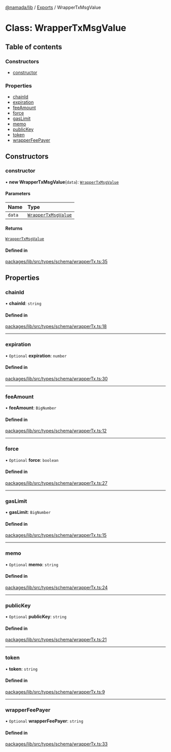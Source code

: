 [@namada/lib](../README.md) / [Exports](../modules.md) / WrapperTxMsgValue

# Class: WrapperTxMsgValue

## Table of contents

### Constructors

- [constructor](WrapperTxMsgValue.md#constructor)

### Properties

- [chainId](WrapperTxMsgValue.md#chainid)
- [expiration](WrapperTxMsgValue.md#expiration)
- [feeAmount](WrapperTxMsgValue.md#feeamount)
- [force](WrapperTxMsgValue.md#force)
- [gasLimit](WrapperTxMsgValue.md#gaslimit)
- [memo](WrapperTxMsgValue.md#memo)
- [publicKey](WrapperTxMsgValue.md#publickey)
- [token](WrapperTxMsgValue.md#token)
- [wrapperFeePayer](WrapperTxMsgValue.md#wrapperfeepayer)

## Constructors

### constructor

• **new WrapperTxMsgValue**(`data`): [`WrapperTxMsgValue`](WrapperTxMsgValue.md)

#### Parameters

| Name | Type |
| :------ | :------ |
| `data` | [`WrapperTxMsgValue`](WrapperTxMsgValue.md) |

#### Returns

[`WrapperTxMsgValue`](WrapperTxMsgValue.md)

#### Defined in

[packages/lib/src/types/schema/wrapperTx.ts:35](https://github.com/anoma/namada-sdkjs/blob/dd361cd98692159413426f6fb0fdf1714d54b437/packages/lib/src/types/schema/wrapperTx.ts#L35)

## Properties

### chainId

• **chainId**: `string`

#### Defined in

[packages/lib/src/types/schema/wrapperTx.ts:18](https://github.com/anoma/namada-sdkjs/blob/dd361cd98692159413426f6fb0fdf1714d54b437/packages/lib/src/types/schema/wrapperTx.ts#L18)

___

### expiration

• `Optional` **expiration**: `number`

#### Defined in

[packages/lib/src/types/schema/wrapperTx.ts:30](https://github.com/anoma/namada-sdkjs/blob/dd361cd98692159413426f6fb0fdf1714d54b437/packages/lib/src/types/schema/wrapperTx.ts#L30)

___

### feeAmount

• **feeAmount**: `BigNumber`

#### Defined in

[packages/lib/src/types/schema/wrapperTx.ts:12](https://github.com/anoma/namada-sdkjs/blob/dd361cd98692159413426f6fb0fdf1714d54b437/packages/lib/src/types/schema/wrapperTx.ts#L12)

___

### force

• `Optional` **force**: `boolean`

#### Defined in

[packages/lib/src/types/schema/wrapperTx.ts:27](https://github.com/anoma/namada-sdkjs/blob/dd361cd98692159413426f6fb0fdf1714d54b437/packages/lib/src/types/schema/wrapperTx.ts#L27)

___

### gasLimit

• **gasLimit**: `BigNumber`

#### Defined in

[packages/lib/src/types/schema/wrapperTx.ts:15](https://github.com/anoma/namada-sdkjs/blob/dd361cd98692159413426f6fb0fdf1714d54b437/packages/lib/src/types/schema/wrapperTx.ts#L15)

___

### memo

• `Optional` **memo**: `string`

#### Defined in

[packages/lib/src/types/schema/wrapperTx.ts:24](https://github.com/anoma/namada-sdkjs/blob/dd361cd98692159413426f6fb0fdf1714d54b437/packages/lib/src/types/schema/wrapperTx.ts#L24)

___

### publicKey

• `Optional` **publicKey**: `string`

#### Defined in

[packages/lib/src/types/schema/wrapperTx.ts:21](https://github.com/anoma/namada-sdkjs/blob/dd361cd98692159413426f6fb0fdf1714d54b437/packages/lib/src/types/schema/wrapperTx.ts#L21)

___

### token

• **token**: `string`

#### Defined in

[packages/lib/src/types/schema/wrapperTx.ts:9](https://github.com/anoma/namada-sdkjs/blob/dd361cd98692159413426f6fb0fdf1714d54b437/packages/lib/src/types/schema/wrapperTx.ts#L9)

___

### wrapperFeePayer

• `Optional` **wrapperFeePayer**: `string`

#### Defined in

[packages/lib/src/types/schema/wrapperTx.ts:33](https://github.com/anoma/namada-sdkjs/blob/dd361cd98692159413426f6fb0fdf1714d54b437/packages/lib/src/types/schema/wrapperTx.ts#L33)
